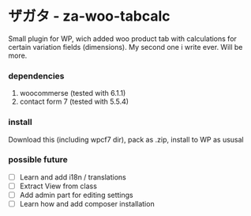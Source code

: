 # ザガタ - za-woo-tabcalc
Small plugin for WP, wich added woo product tab with calculations for certain variation fields (dimensions).
My second one i write ever. Will be more. 

### dependencies
1. woocommerse (tested with 6.1.1)
2. contact form 7 (tested with 5.5.4)

### install
Download this (including wpcf7 dir), pack as .zip, install to WP as ususal

### possible future
- [ ] Learn and add i18n / translations
- [ ] Extract View from class
- [ ] Add admin part for editing settings
- [ ] Learn how and add composer installation
